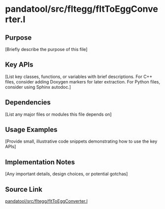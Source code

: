 # pandatool/src/fltegg/fltToEggConverter.I

## Purpose
[Briefly describe the purpose of this file]

## Key APIs
[List key classes, functions, or variables with brief descriptions.
For C++ files, consider adding Doxygen markers for later extraction.
For Python files, consider using Sphinx autodoc.]

## Dependencies
[List any major files or modules this file depends on]

## Usage Examples
[Provide small, illustrative code snippets demonstrating how to use the key APIs]

## Implementation Notes
[Any important details, design choices, or potential gotchas]

## Source Link
[pandatool/src/fltegg/fltToEggConverter.I](link_to_source_repository/pandatool/src/fltegg/fltToEggConverter.I)
